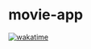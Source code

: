 # movie-app

[![wakatime](https://wakatime.com/badge/github/cd3vane/movie-app.svg)](https://wakatime.com/badge/github/cd3vane/movie-app)
